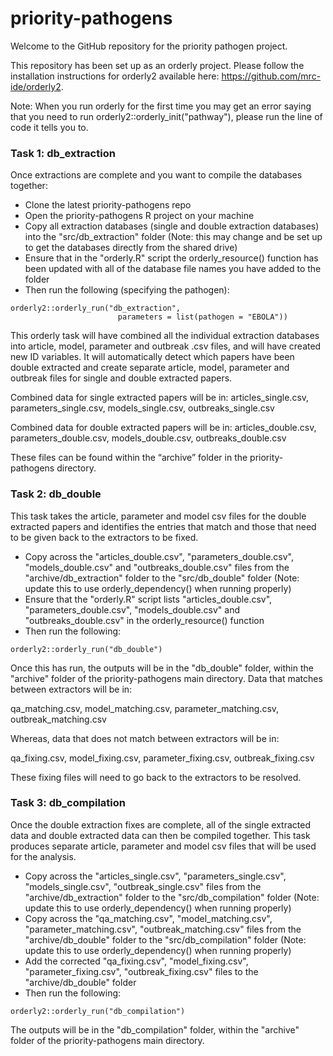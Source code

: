 # priority-pathogens
Welcome to the GitHub repository for the priority pathogen project.

This repository has been set up as an orderly project. Please follow the 
installation instructions for orderly2 available here: 
https://github.com/mrc-ide/orderly2.

Note: When you run orderly for the first time you may get an error saying that
you need to run orderly2::orderly_init("pathway"), please run the line of code 
it tells you to.

### Task 1: db_extraction

Once extractions are complete and you want to compile the databases together:
* Clone the latest priority-pathogens repo
* Open the priority-pathogens R project on your machine
* Copy all extraction databases (single and double extraction databases) into 
the "src/db_extraction" folder (Note: this may change and be set up to get the
databases directly from the shared drive)
* Ensure that in the "orderly.R" script the orderly_resource() function has been
updated with all of the database file names you have added to the folder
* Then run the following (specifying the pathogen):

```
orderly2::orderly_run("db_extraction",
                        parameters = list(pathogen = "EBOLA"))
```

This orderly task will have combined all the individual extraction databases into 
article, model, parameter and outbreak .csv files, and will have created new ID 
variables. It will automatically detect which papers have been double extracted 
and create separate article, model, parameter and outbreak files for single and
double extracted papers.

Combined data for single extracted papers will be in:
articles_single.csv, parameters_single.csv, models_single.csv, outbreaks_single.csv

Combined data for double extracted papers will be in:
articles_double.csv, parameters_double.csv, models_double.csv, outbreaks_double.csv

These files can be found within the “archive” folder in the priority-pathogens
directory.

### Task 2: db_double

This task takes the article, parameter and model csv files for the double
extracted papers and identifies the entries that match and those that need to
be given back to the extractors to be fixed.

* Copy across the "articles_double.csv", "parameters_double.csv", "models_double.csv"
and "outbreaks_double.csv" files from the "archive/db_extraction" folder to the
"src/db_double" folder (Note: update this to use orderly_dependency() when running properly)
* Ensure that the "orderly.R" script lists "articles_double.csv",
"parameters_double.csv", "models_double.csv" and "outbreaks_double.csv" in the
orderly_resource() function
* Then run the following:

```
orderly2::orderly_run("db_double")
```

Once this has run, the outputs will be in the "db_double" folder, within the
"archive" folder of the priority-pathogens main directory. Data that matches
between extractors will be in:

qa_matching.csv, model_matching.csv, parameter_matching.csv, outbreak_matching.csv

Whereas, data that does not match between extractors will be in:

qa_fixing.csv, model_fixing.csv, parameter_fixing.csv, outbreak_fixing.csv

These fixing files will need to go back to the extractors to be resolved.

### Task 3: db_compilation

Once the double extraction fixes are complete, all of the single extracted data
and double extracted data can then be compiled together. This task produces
separate article, parameter and model csv files that will be used for the analysis.

* Copy across the "articles_single.csv", "parameters_single.csv", "models_single.csv",
"outbreak_single.csv" files from the "archive/db_extraction" folder to the
"src/db_compilation" folder (Note: update this to use orderly_dependency() when running properly)
* Copy across the "qa_matching.csv", "model_matching.csv", "parameter_matching.csv",
"outbreak_matching.csv" files from the "archive/db_double" folder to the
"src/db_compilation" folder (Note: update this to use orderly_dependency() when running properly)
* Add the corrected "qa_fixing.csv", "model_fixing.csv", "parameter_fixing.csv",
"outbreak_fixing.csv" files to the "archive/db_double" folder
* Then run the following:

```
orderly2::orderly_run("db_compilation")
```

The outputs will be in the "db_compilation" folder, within the "archive" folder
of the priority-pathogens main directory.
